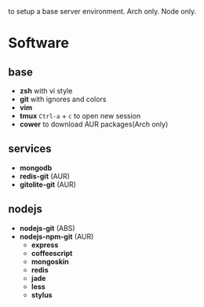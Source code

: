 to setup a base server environment. Arch only. Node only.

Software
========

base
--------
* **zsh**  with vi style
* **git**  with ignores and colors
* **vim**
* **tmux**  `Ctrl-a` + `c` to open new session
* **cower** to download AUR packages(Arch only)

services
--------
* **mongodb**
* **redis-git** (AUR)
* **gitolite-git** (AUR)

nodejs
--------
* **nodejs-git** (ABS)
* **nodejs-npm-git** (AUR)
    * **express**
    * **coffeescript**
    * **mongoskin**
    * **redis**
    * **jade**
    * **less**
    * **stylus**
